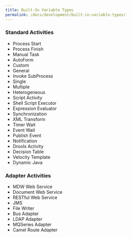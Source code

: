 ```yaml
---
title: Built-In Variable Types
permalink: /docs/development/built-in-variable-types/
---
```


### Standard Activities
 - Process Start
 - Process Finish
 - Manual Task
 - AutoForm
 - Custom
 - General
 - Invoke SubProcess
 - Single
 - Multiple
 - Heterogeneous
 - Script Activity
 - Shell Script Executor
 - Expression Evaluator
 - Synchronization
 - XML Transform
 - Timer Wait
 - Event Wait
 - Publish Event
 - Notification
 - Drools Activity
 - Decision Table
 - Velocity Template
 - Dynamic Java

### Adapter Activities
 - MDW Web Service
 - Document Web Service
 - RESTful Web Service
 - JMS
 - File Writer
 - Bus Adapter
 - LDAP Adapter
 - MQSeries Adapter
 - Camel Route Adapter

